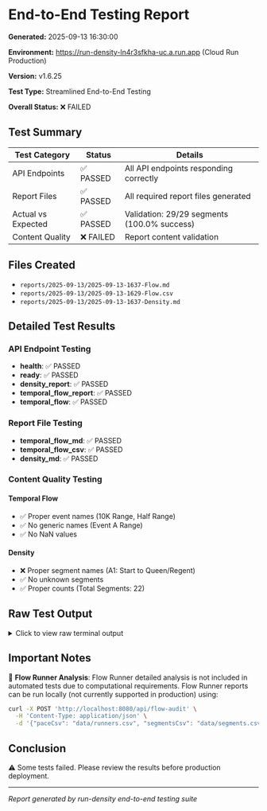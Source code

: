 # End-to-End Testing Report

**Generated:** 2025-09-13 16:30:00

**Environment:** https://run-density-ln4r3sfkha-uc.a.run.app (Cloud Run Production)

**Version:** v1.6.25

**Test Type:** Streamlined End-to-End Testing

**Overall Status:** ❌ FAILED

## Test Summary

| Test Category | Status | Details |
|---------------|--------|---------|
| API Endpoints | ✅ PASSED | All API endpoints responding correctly |
| Report Files | ✅ PASSED | All required report files generated |
| Actual vs Expected | ✅ PASSED | Validation: 29/29 segments (100.0% success) |
| Content Quality | ❌ FAILED | Report content validation |

## Files Created

- `reports/2025-09-13/2025-09-13-1637-Flow.md`
- `reports/2025-09-13/2025-09-13-1629-Flow.csv`
- `reports/2025-09-13/2025-09-13-1637-Density.md`

## Detailed Test Results

### API Endpoint Testing

- **health**: ✅ PASSED
- **ready**: ✅ PASSED
- **density_report**: ✅ PASSED
- **temporal_flow_report**: ✅ PASSED
- **temporal_flow**: ✅ PASSED

### Report File Testing

- **temporal_flow_md**: ✅ PASSED
- **temporal_flow_csv**: ✅ PASSED
- **density_md**: ✅ PASSED

### Content Quality Testing

#### Temporal Flow

- ✅ Proper event names (10K Range, Half Range)
- ✅ No generic names (Event A Range)
- ✅ No NaN values

#### Density

- ❌ Proper segment names (A1: Start to Queen/Regent)
- ✅ No unknown segments
- ✅ Proper counts (Total Segments: 22)


## Raw Test Output

<details>
<summary>Click to view raw terminal output</summary>

```
=== STREAMLINED END-TO-END TESTING ===
Testing core API endpoints and report generation (Flow + Density only)

=== PREFLIGHT VALIDATION ===

✅ Preflight validation passed: 53 checks passed
   File: data/segments.csv
   Rows: 22, Columns: 27
=== API ENDPOINT TESTING ===

1. Testing Health and Ready Endpoints...
   /health: 200 ✅
   /ready: 200 ✅

2. Testing Report Generation Endpoints...
   /api/density-report: 200 ✅
   /api/temporal-flow-report: 200 ✅
   /api/temporal-flow: 200 ✅

API Endpoint Testing: ✅ ALL PASSED

=== REPORT FILE TESTING ===

1. Temporal Flow MD files: ✅
2. Temporal Flow CSV files: ✅
3. Density Analysis MD files: ✅

Report File Testing: ✅ ALL PASSED

=== REPORT CONTENT QUALITY TESTING ===

1. Testing Temporal Flow Report Content...
   Proper event names (10K Range, Half Range): ✅
   No generic names (Event A Range): ✅
   No NaN values: ✅

2. Testing Density Analysis Report Content...
   Proper segment names (A1: Start to Queen/Regent): ❌
   No unknown segments: ✅
   Proper counts (Total Segments: 22): ✅ (Density analyzes physical course segments, while Flow analyzes runner pairs - hence different counts)

3. Testing Actual vs Expected Flow Results Validation...
   Validating Actual vs Expected Flow Results:
   ================================================================================
   ✅ MATCH A1, Start to Queen/Regent, Full vs Half, overtake, 0/0, 0/0, 0.0/0.0, 0.0/0.0
   ✅ MATCH A1, Start to Queen/Regent, Full vs 10K, overtake, 0/0, 0/0, 0.0/0.0, 0.0/0.0
   ✅ MATCH A1, Start to Queen/Regent, Half vs 10K, overtake, 0/0, 0/0, 0.0/0.0, 0.0/0.0
   ✅ MATCH A2, Queen/Regent to WSB mid-point, Full vs Half, overtake, 0/0, 0/0, 0.0/0.0, 0.0/0.0
   ✅ MATCH A2, Queen/Regent to WSB mid-point, Full vs 10K, overtake, 0/0, 0/0, 0.0/0.0, 0.0/0.0
   ✅ MATCH A2, Queen/Regent to WSB mid-point, Half vs 10K, overtake, 34/1, 34/1, 3.7/0.2, 3.7/0.2
   ✅ MATCH A3, WSB mid-point to Friel, Full vs Half, overtake, 0/0, 0/0, 0.0/0.0, 0.0/0.0
   ✅ MATCH A3, WSB mid-point to Friel, Full vs 10K, overtake, 0/0, 0/0, 0.0/0.0, 0.0/0.0
   ✅ MATCH A3, WSB mid-point to Friel, Half vs 10K, overtake, 128/13, 128/13, 14.0/2.1, 14.0/2.1
   ✅ MATCH B1, Friel to 10K Turn, Full vs 10K, overtake, 11/16, 11/16, 3.0/2.6, 3.0/2.6
   ✅ MATCH B2, 10K Turn to Friel, Full vs 10K, overtake, 81/56, 81/56, 22.0/9.1, 22.0/9.1
   ✅ MATCH B3, 10K Turn to Friel, Full vs 10K, overtake, 0/0, 0/0, 0.0/0.0, 0.0/0.0
   ✅ MATCH F1, Friel to Station Rd., Full vs Half, parallel, 52/56, 52/56, 14.1/6.1, 14.1/6.1
   ✅ MATCH F1, Friel to Station Rd., Full vs 10K, parallel, 171/122, 171/122, 46.5/19.7, 46.5/19.7
   ✅ MATCH F1, Friel to Station Rd., Half vs 10K, parallel, 694/451, 694/451, 76.1/73.0, 76.1/73.0
   ✅ MATCH H1, Trail/Aberdeen to/from Station Rd, Full vs Half, counterflow, 203/431, 203/431, 55.2/47.3, 55.2/47.3
   ✅ MATCH H1, Trail/Aberdeen to/from Station Rd, Full vs 10K, counterflow, 119/87, 119/87, 32.3/14.1, 32.3/14.1
   ✅ MATCH H1, Trail/Aberdeen to/from Station Rd, Half vs 10K, counterflow, 11/10, 11/10, 1.2/1.6, 1.2/1.6
   ✅ MATCH I1, Station Rd to Bridge/Mill, Full vs Half, counterflow, 42/9, 42/9, 11.4/1.0, 11.4/1.0
   ✅ MATCH J1, Bridge/Mill to Half Turn (Outbound), Full vs Half, counterflow, 147/209, 147/209, 39.9/22.9, 39.9/22.9
   ✅ MATCH J4, Half Turn to Bridge/Mill, Full vs Half, counterflow, 130/170, 130/170, 35.3/18.6, 35.3/18.6
   ✅ MATCH J5, Half Turn to Bridge/Mill (Slow Half), Full vs Half, counterflow, 45/24, 45/24, 12.2/2.6, 12.2/2.6
   ✅ MATCH K1, Bridge/Mill to Station Rd, Full vs Half, counterflow, 180/244, 180/244, 48.9/26.8, 48.9/26.8
   ✅ MATCH L1, Trail/Aberdeen to/from Station Rd, Full vs Half, counterflow, 0/0, 0/0, 0.0/0.0, 0.0/0.0
   ✅ MATCH L1, Trail/Aberdeen to/from Station Rd, Full vs 10K, counterflow, 206/217, 206/217, 56.0/35.1, 56.0/35.1
   ✅ MATCH L1, Trail/Aberdeen to/from Station Rd, Half vs 10K, counterflow, 11/10, 11/10, 1.2/1.6, 1.2/1.6
   ✅ MATCH M1, Trail/Aberdeen to Finish (Full to Loop), Full vs Half, overtake, 66/96, 66/96, 17.9/10.5, 17.9/10.5
   ✅ MATCH M1, Trail/Aberdeen to Finish (Full to Loop), Full vs 10K, overtake, 124/141, 124/141, 33.7/22.8, 33.7/22.8
   ✅ MATCH M1, Trail/Aberdeen to Finish (Full to Loop), Half vs 10K, overtake, 17/12, 17/12, 1.9/1.9, 1.9/1.9
   ================================================================================
   Overall Validation: ✅ ALL MATCH

Overall Report Quality: ❌ ISSUES FOUND

✅ Saved density report from Cloud Run: reports/2025-09-13/2025-09-13-1637-Density.md
✅ Saved flow report from Cloud Run: reports/2025-09-13/2025-09-13-1637-Flow.md
=== FINAL SUMMARY ===
Date: 2025-09-13-1637
Environment: https://run-density-ln4r3sfkha-uc.a.run.app (Cloud Run Production)
Version: v1.6.25
API Endpoints: ✅ PASSED
Report Files: ✅ PASSED
   Files Created:
   - reports/2025-09-13/2025-09-13-1637-Density.md
   - reports/2025-09-13/2025-09-13-1637-Flow.md
Actual to Expected: ✅ PASSED (Validation: 29/29 segments, 100.0% success)
Content Quality: ❌ FAILED

⚠️  Some tests failed - review before production deployment

📝 NOTE: Flow Runner detailed analysis is not included in automated tests due to computational requirements.
   Flow Runner reports can be run locally (not currently supported in production) using:
   curl -X POST 'http://localhost:8080/api/flow-audit' \
     -H 'Content-Type: application/json' \
     -d '{"paceCsv": "data/runners.csv", "segmentsCsv": "data/segments.csv", "startTimes": {"Full": 420, "10K": 440, "Half": 460}}'

=== STREAMLINED END-TO-END TESTING COMPLETE ===

```

</details>

## Important Notes

📝 **Flow Runner Analysis**: Flow Runner detailed analysis is not included in automated tests due to computational requirements. Flow Runner reports can be run locally (not currently supported in production) using:

```bash
curl -X POST 'http://localhost:8080/api/flow-audit' \
  -H 'Content-Type: application/json' \
  -d '{"paceCsv": "data/runners.csv", "segmentsCsv": "data/segments.csv", "startTimes": {"Full": 420, "10K": 440, "Half": 460}}'
```

## Conclusion

⚠️ Some tests failed. Please review the results before production deployment.

---
*Report generated by run-density end-to-end testing suite*
